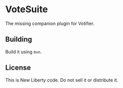 # VoteSuite
The missing companion plugin for Votifier.

## Building
Build it using `mvn`.

## License
This is New Liberty code. Do not sell it or distribute it.

